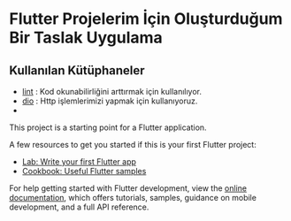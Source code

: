 # Flutter Projelerim İçin Oluşturduğum Bir Taslak Uygulama

## Kullanılan Kütüphaneler

- [lint](https://pub.dev/packages/lint) : Kod okunabilirliğini arttırmak için kullanılıyor.
- [dio](https://pub.dev/packages/dio) : Http işlemlerimizi yapmak için kullanıyoruz.
- 
This project is a starting point for a Flutter application.

A few resources to get you started if this is your first Flutter project:

- [Lab: Write your first Flutter app](https://docs.flutter.dev/get-started/codelab)
- [Cookbook: Useful Flutter samples](https://docs.flutter.dev/cookbook)

For help getting started with Flutter development, view the
[online documentation](https://docs.flutter.dev/), which offers tutorials,
samples, guidance on mobile development, and a full API reference.
